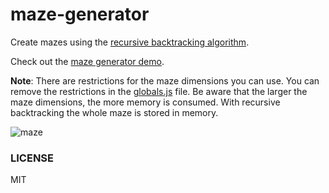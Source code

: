 # maze-generator
Create mazes using the [recursive backtracking algorithm](https://en.wikipedia.org/wiki/Maze_generation_algorithm#Recursive_backtracker).

Check out the [maze generator demo](https://keesiemeijer.github.io/maze-generator/).

**Note**: There are restrictions for the maze dimensions you can use. You can remove the restrictions in the [globals.js](https://github.com/keesiemeijer/maze-generator/blob/master/src/globals.js) file. Be aware that the larger the maze dimensions, the more memory is consumed. With recursive backtracking the whole maze is stored in memory.

![maze](https://user-images.githubusercontent.com/1436618/31435714-dc56ce68-ae80-11e7-9978-b9ebc0b49967.png)

### LICENSE

MIT
